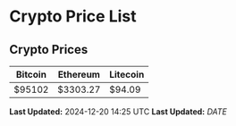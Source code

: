 # Crypto Price List

## Crypto Prices
| Bitcoin | Ethereum | Litecoin |
| ------- | -------- | -------- |
| $95102 | $3303.27 | $94.09 |
**Last Updated:** 2024-12-20 14:25 UTC
**Last Updated:** $DATE$
